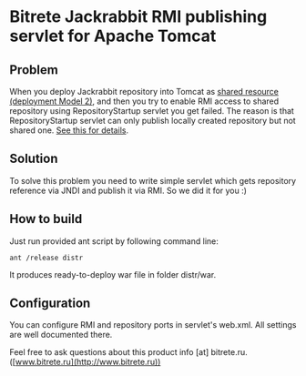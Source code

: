 Bitrete Jackrabbit RMI publishing servlet for Apache Tomcat
===========================================================

Problem
-------
When you deploy Jackrabbit repository into Tomcat as [shared resource (deployment Model 2)](http://jackrabbit.apache.org/deployment-models.html#DeploymentModels-Model2%3ASharedJ2EEResource), and then you try to enable RMI access to shared repository using RepositoryStartup servlet you get failed. The reason is that RepositoryStartup servlet can only publish locally created repository but not shared one. [See this for details](http://jackrabbit.510166.n4.nabble.com/Providing-RMI-access-for-a-model-2-shared-deployment-td512615.html).


Solution
--------
To solve this problem you need to write simple servlet which gets repository reference via JNDI and publish it via RMI. So we did it for you :)

How to build
------------
Just run provided ant script by following command line:
```
ant /release distr
```
It produces ready-to-deploy war file in folder distr/war.

Configuration
-------------
You can configure RMI and repository ports in servlet's web.xml. All settings are well documented there. 

Feel free to ask questions about this product info [at] bitrete.ru. ([www.bitrete.ru](http://www.bitrete.ru))
